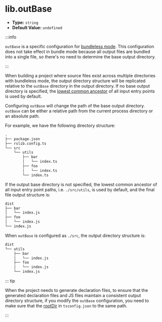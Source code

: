 # lib.outBase

* **Type:** `string`
* **Default Value:** `undefined`

:::info

`outBase` is a specific configuration for [bundleless mode](/guide/basic/output-structure.md#bundle--bundleless). This configuration does not take effect in bundle mode because all output files are bundled into a single file, so there's no need to determine the base output directory.

:::

When building a project where source files exist across multiple directories with bundleless mode, the output directory structure will be replicated relative to the `outBase` directory in the output directory. If no base output directory is specified, the [lowest common ancestor](https://en.wikipedia.org/wiki/Lowest_common_ancestor) of all input entry points is used by default.

Configuring `outBase` will change the path of the base output directory. `outBase` can be either a relative path from the current process directory or an absolute path.

For example, we have the following directory structure:

```txt
.
├── package.json
├── rslib.config.ts
└── src
    └── utils
        ├── bar
        │   └── index.ts
        ├── foo
        │   └── index.ts
        └── index.ts
```

If the output base directory is not specified, the lowest common ancestor of all input entry point paths, i.e. `./src/utils`, is used by default, and the final file output structure is:

```txt
dist
├── bar
│   └── index.js
├── foo
│   └── index.js
└── index.js
```

When `outBase` is configured as `./src`, the output directory structure is:

```txt
dist
└── utils
    ├── bar
    │   └── index.js
    ├── foo
    │   └── index.js
    └── index.js
```

::: tip

When the project needs to generate declaration files, to ensure that the generated declaration files and JS files maintain a consistent output directory structure, if you modify the `outBase` configuration, you need to make sure that the [rootDir](https://www.typescriptlang.org/tsconfig/rootDir.html) in `tsconfig.json` to the same path.

:::
